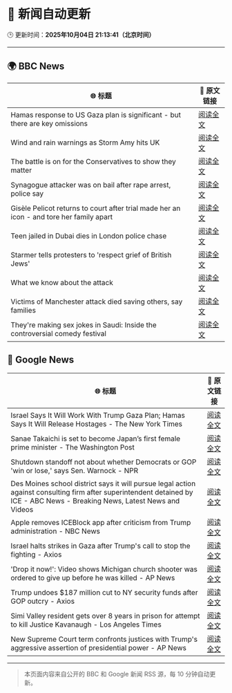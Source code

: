 # 🧠 新闻自动更新

🕒 更新时间：**2025年10月04日 21:13:41（北京时间）**

---

## 🌍 BBC News

| 🌐 标题 | 🔗 原文链接 |
|--------|-------------|
| Hamas response to US Gaza plan is significant - but there are key omissions | [阅读全文](https://www.bbc.com/news/articles/cvg9myeqjl1o?at_medium=RSS&at_campaign=rss) |
| Wind and rain warnings as Storm Amy hits UK | [阅读全文](https://www.bbc.com/news/articles/c0lky9nn948o?at_medium=RSS&at_campaign=rss) |
| The battle is on for the Conservatives to show they matter | [阅读全文](https://www.bbc.com/news/articles/c864dzn827xo?at_medium=RSS&at_campaign=rss) |
| Synagogue attacker was on bail after rape arrest, police say | [阅读全文](https://www.bbc.com/news/articles/cly97ervz1zo?at_medium=RSS&at_campaign=rss) |
| Gisèle Pelicot returns to court after trial made her an icon - and tore her family apart | [阅读全文](https://www.bbc.com/news/articles/cvg4l80gz7eo?at_medium=RSS&at_campaign=rss) |
| Teen jailed in Dubai dies in London police chase | [阅读全文](https://www.bbc.com/news/articles/c3e7yyjw77qo?at_medium=RSS&at_campaign=rss) |
| Starmer tells protesters to 'respect grief of British Jews' | [阅读全文](https://www.bbc.com/news/articles/ckgy8kvvkp3o?at_medium=RSS&at_campaign=rss) |
| What we know about the attack | [阅读全文](https://www.bbc.com/news/articles/cd63p1djgd7o?at_medium=RSS&at_campaign=rss) |
| Victims of Manchester attack died saving others, say families | [阅读全文](https://www.bbc.com/news/articles/cly6eve5p06o?at_medium=RSS&at_campaign=rss) |
| They're making sex jokes in Saudi: Inside the controversial comedy festival | [阅读全文](https://www.bbc.com/news/articles/cwyn2yqpnnpo?at_medium=RSS&at_campaign=rss) |

## 📰 Google News

| 🌐 标题 | 🔗 原文链接 |
|--------|-------------|
| Israel Says It Will Work With Trump Gaza Plan; Hamas Says It Will Release Hostages - The New York Times | [阅读全文](https://news.google.com/rss/articles/CBMijgFBVV95cUxOVUtLVUdTSzhSUGhzdHJYdi0tTXV0SlVzbVBGXzRrSGNKUFBUM0doelJtenlyT3YyeERwNnVjQmhKTW1tUk11VW5sVUY3ZUVjYUtQVTVyVW01UUNJcW82UERfLVZHdFp2N0RhYm1nV1ViVG9SRHlWbllZM2p3ZjNQdmdneU1TODI5dXVnSXlB?oc=5) |
| Sanae Takaichi is set to become Japan’s first female prime minister - The Washington Post | [阅读全文](https://news.google.com/rss/articles/CBMijAFBVV95cUxPcGZDeVZMM0NSc2JuejhGY3VQOHk0bFhrR3daZFdubXVKa2ZRMnN2OVhzZGEzZE52Um5mWFJtamRpa180b28xRlRVa2VueXBwU0ZKYS1jMGRKN01lN01KQnlLcVpGR3VxbnpMN2xub05TRExhbHB4WmpEREw3aHBGRC11Z25aRkF5OGpwbw?oc=5) |
| Shutdown standoff not about whether Democrats or GOP 'win or lose,' says Sen. Warnock - NPR | [阅读全文](https://news.google.com/rss/articles/CBMinwFBVV95cUxQWmJrbGFjSjhqc2ZVR1FYOV9faXdTTW9Hck9GTlh4bkJlem1oeVJVVThGd1MwZXZza01PVkVHN0JRaU9kOXozdDR3Y1dkZEtaMFRHTEUyaUZocHQxVUJlQV81MlpNay1uLUdTR1pvUklPbS1rWFVGMTV2ZTFsaTRMcXRHSXpKYWg0VEM5ZkJHOU5HUnRNVDRYUlQ3M1ZSSHc?oc=5) |
| Des Moines school district says it will pursue legal action against consulting firm after superintendent detained by ICE - ABC News - Breaking News, Latest News and Videos | [阅读全文](https://news.google.com/rss/articles/CBMipAFBVV95cUxQTnpaOEFNdHBIck1BNlF6TVdjTG5JTEdjLVNGb203U240RGZ1M1lqRTZzNEViTmRGSWJseXZBc1diN1JDYjNoOGxjVnZOTHdNTF96VGktbkRCR1pJZ1RfelI5OEhkR3VuelRDa0FFZzRZRnZaYWUtRVpqenRyck9TS1RVRWZOYW16UXVUVjJKSFRYVEdPeEU0aElwWkxsZ3VGNVE3MtIBqgFBVV95cUxPZm5XSG1pZS1yYlFtdjZZR1Zab2VMLTlrODZrWmlqczhHOVBPTHA5RDV3QXBTaE1sQlBNNUtack85dm9WOWxxRjM1MkxiRG1DWHphdEpod2xjVFhtTWtTRG9IS1lfbmtpQ0NfMExzZ0RSeVc1M1B6S1JzUlR0aEprMkdJbWJiQmYtdC1zR3p6cDM0QUxFMXAxb0dZWmR6dTJGRGJfYWhWUTEtdw?oc=5) |
| Apple removes ICEBlock app after criticism from Trump administration - NBC News | [阅读全文](https://news.google.com/rss/articles/CBMiqAFBVV95cUxPMUJGMzAxaVVYS1hxMVpwWUZ1cHdXOExrbk5IUlgwLWUxdWwzcDZnTW56dWZTY0JSdXZsQ3JSUmJSRjVHRWdOb3c3WEx4cUxFeUdYblRZNjZBVXBxMjhWcGc1Zm4wQTl1WnY0WF9VbXlzR1NuUkFuNzVRVnJPdGh3eEpDSUFQN193aG5fdFRpT3VUYU1BdUYwaVd1U2pnMFhpTEFDOWpPd27SAVZBVV95cUxOSmxCalFMcjg5SnBFRDBfcXU5aGNmMFdyalAwckQ0ZzIxSHdFZjUyQ2FrRzhuWlo5elo4LW5VSFgzMjJnY2VreFZLdDl6X1Y2eFJoRkl3dw?oc=5) |
| Israel halts strikes in Gaza after Trump's call to stop the fighting - Axios | [阅读全文](https://news.google.com/rss/articles/CBMiggFBVV95cUxOV0l0eW1melhVdVBTd3BVdGpMeXFIWkpYY0h3a19KWVFYY0tjblFidFA5T3UtLXR4SEVZMTZLT2RFdDdXaTR3Qm9sNllIcHVXYmh2emVSNHFDSW1vX3QxdjRLWnNyTmtnM1NDc3RzSi10YjFVRUFzMmxhTm5yQ3ctQzJR?oc=5) |
| 'Drop it now!': Video shows Michigan church shooter was ordered to give up before he was killed - AP News | [阅读全文](https://news.google.com/rss/articles/CBMipAFBVV95cUxPZ3IwZGZBQnFYTGw1R1oxbWNTWUx1QVRkUVZrQUJpTUJ2WGEybTMwR09XVlZMd2FJRlpDNmUyLXN2SnpuSDVFX1B5Qm54Vm5tbFhFUjJDOEdqSHR5WlhWcDU4a3J0TGE0YVFMQTZIVmFiZVB5MmxpLTI5VGJOaF93Vy1PTkNNNEk3MUJDVGtFZEZJcmdvV1E1WlEwbVY4ZWRMUDBHUQ?oc=5) |
| Trump undoes $187 million cut to NY security funds after GOP outcry - Axios | [阅读全文](https://news.google.com/rss/articles/CBMijAFBVV95cUxPN1FaZ0h3bVI3MVdrOTBYQkNiS3F1Rkh2ek1sT0pwN3FtUXViNjlEWThiVWpYTk9NcmVVSDYyeHFsdWV0T3Zwc3Fac1RENUFucnE5RnJrcTh4aGpRVXJYRGV6U1V3NVBfZjRzMElNNUZQTnRkTkFxd3NQYkRsMVlKOThDVU5IMDhRUXN4eQ?oc=5) |
| Simi Valley resident gets over 8 years in prison for attempt to kill Justice Kavanaugh - Los Angeles Times | [阅读全文](https://news.google.com/rss/articles/CBMi3wFBVV95cUxNUUJSVW1kUUFTTW5ydW9DOVYyZV9lSG5UQlllZGJ6cGFjQzdVV2ZTdXNJSVp2cTV0Mko0Vm9LeXVCVDdaaUVNUU5LSVUyNEgwTzVZODFmSW0tRVZQTFppRzRtRzBtVUlxb25JQ3BESlduanFoTUJfZHNuek93ZEVtY2RnM0Y2dkhVR0lDeWhaLW1Rb2V3OEY0dmxkV2Q1VWhWa3h1NWFva0w5WE1IaGp6RzhPc2J4S0dpZkk4WGthU1VzTnVqWHhZUGxrSDhlcTh0MlBMWnNxMnI3WDFKWWVj?oc=5) |
| New Supreme Court term confronts justices with Trump's aggressive assertion of presidential power - AP News | [阅读全文](https://news.google.com/rss/articles/CBMitwFBVV95cUxNemxSRmxoOS1SSzRNeDhIT3FvelV6OFAwb2phWHNNazRXemJ1M25NT0xQZEdSTkpBdXhLWUxEZ3U2VWlJd0F0MC1XbDZZQ0ppeVRKSElMenNHQ2tRbjFrLTktQnpEaWx6Z0xubXNkaHdWQ05kUkFGQzBUb3c4NEtoUVI5S0NWanNKY0ZfTU5uYURUdGJRNDd6WG02UVBnM1ZCZWdDYU1PLS1HUWk1a1B4b3JtUkxuTTg?oc=5) |

---
> 本页面内容来自公开的 BBC 和 Google 新闻 RSS 源，每 10 分钟自动更新。